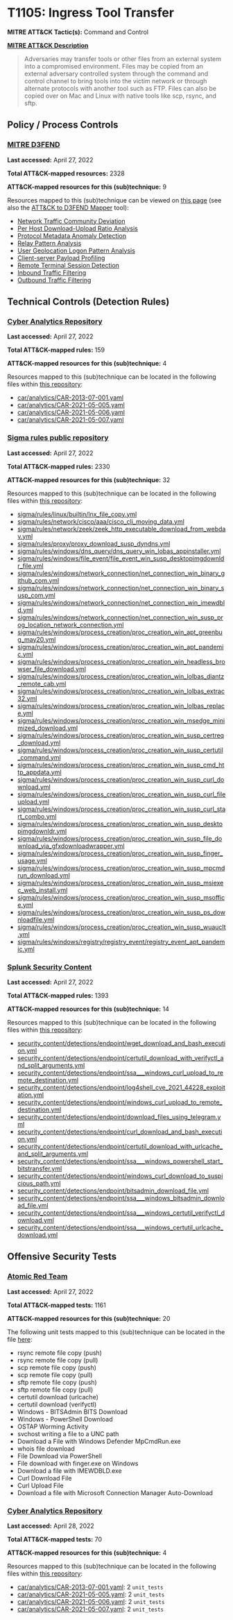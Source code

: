 # T1105: Ingress Tool Transfer
**MITRE ATT&CK Tactic(s):** Command and Control

**[MITRE ATT&CK Description](https://attack.mitre.org/techniques/T1105)**
<blockquote>Adversaries may transfer tools or other files from an external system into a compromised environment. Files may be copied from an external adversary controlled system through the command and control channel to bring tools into the victim network or through alternate protocols with another tool such as FTP. Files can also be copied over on Mac and Linux with native tools like scp, rsync, and sftp.</blockquote>

## Policy / Process Controls
### [MITRE D3FEND](https://d3fend.mitre.org/)
**Last accessed:** April 27, 2022

**Total ATT&CK-mapped resources:** 2328

**ATT&CK-mapped resources for this (sub)technique:** 9

Resources mapped to this (sub)technique can be viewed on [this page](https://d3fend.mitre.org/) (see also the [ATT&CK to D3FEND Mapper](https://d3fend.mitre.org/tools/attack-mapper) tool):

* [Network Traffic Community Deviation](https://d3fend.mitre.org/techniques/d3f:NetworkTrafficCommunityDeviation)
* [Per Host Download-Upload Ratio Analysis](https://d3fend.mitre.org/techniques/d3f:PerHostDownload-UploadRatioAnalysis)
* [Protocol Metadata Anomaly Detection](https://d3fend.mitre.org/techniques/d3f:ProtocolMetadataAnomalyDetection)
* [Relay Pattern Analysis](https://d3fend.mitre.org/techniques/d3f:RelayPatternAnalysis)
* [User Geolocation Logon Pattern Analysis](https://d3fend.mitre.org/techniques/d3f:UserGeolocationLogonPatternAnalysis)
* [Client-server Payload Profiling](https://d3fend.mitre.org/techniques/d3f:Client-serverPayloadProfiling)
* [Remote Terminal Session Detection](https://d3fend.mitre.org/techniques/d3f:RemoteTerminalSessionDetection)
* [Inbound Traffic Filtering](https://d3fend.mitre.org/techniques/d3f:InboundTrafficFiltering)
* [Outbound Traffic Filtering](https://d3fend.mitre.org/techniques/d3f:OutboundTrafficFiltering)

## Technical Controls (Detection Rules)
### [Cyber Analytics Repository](https://car.mitre.org)
**Last accessed:** April 27, 2022

**Total ATT&CK-mapped rules:** 159

**ATT&CK-mapped resources for this (sub)technique:** 4

Resources mapped to this (sub)technique can be located in the following files within [this repository](https://github.com/mitre-attack/car/blob/master/analytics):

* [car/analytics/CAR-2013-07-001.yaml](https://github.com/mitre-attack/car/blob/master/analytics/CAR-2013-07-001.yaml)
* [car/analytics/CAR-2021-05-005.yaml](https://github.com/mitre-attack/car/blob/master/analytics/CAR-2021-05-005.yaml)
* [car/analytics/CAR-2021-05-006.yaml](https://github.com/mitre-attack/car/blob/master/analytics/CAR-2021-05-006.yaml)
* [car/analytics/CAR-2021-05-007.yaml](https://github.com/mitre-attack/car/blob/master/analytics/CAR-2021-05-007.yaml)

### [Sigma rules public repository](https://github.com/SigmaHQ/sigma)
**Last accessed:** April 27, 2022

**Total ATT&CK-mapped rules:** 2330

**ATT&CK-mapped resources for this (sub)technique:** 32

Resources mapped to this (sub)technique can be located in the following files within [this repository](https://github.com/SigmaHQ/sigma/tree/master/rules):

* [sigma/rules/linux/builtin/lnx_file_copy.yml](https://github.com/SigmaHQ/sigma/blob/master/rules/linux/builtin/lnx_file_copy.yml)
* [sigma/rules/network/cisco/aaa/cisco_cli_moving_data.yml](https://github.com/SigmaHQ/sigma/blob/master/rules/network/cisco/aaa/cisco_cli_moving_data.yml)
* [sigma/rules/network/zeek/zeek_http_executable_download_from_webdav.yml](https://github.com/SigmaHQ/sigma/blob/master/rules/network/zeek/zeek_http_executable_download_from_webdav.yml)
* [sigma/rules/proxy/proxy_download_susp_dyndns.yml](https://github.com/SigmaHQ/sigma/blob/master/rules/proxy/proxy_download_susp_dyndns.yml)
* [sigma/rules/windows/dns_query/dns_query_win_lobas_appinstaller.yml](https://github.com/SigmaHQ/sigma/blob/master/rules/windows/dns_query/dns_query_win_lobas_appinstaller.yml)
* [sigma/rules/windows/file_event/file_event_win_susp_desktopimgdownldr_file.yml](https://github.com/SigmaHQ/sigma/blob/master/rules/windows/file_event/file_event_win_susp_desktopimgdownldr_file.yml)
* [sigma/rules/windows/network_connection/net_connection_win_binary_github_com.yml](https://github.com/SigmaHQ/sigma/blob/master/rules/windows/network_connection/net_connection_win_binary_github_com.yml)
* [sigma/rules/windows/network_connection/net_connection_win_binary_susp_com.yml](https://github.com/SigmaHQ/sigma/blob/master/rules/windows/network_connection/net_connection_win_binary_susp_com.yml)
* [sigma/rules/windows/network_connection/net_connection_win_imewdbld.yml](https://github.com/SigmaHQ/sigma/blob/master/rules/windows/network_connection/net_connection_win_imewdbld.yml)
* [sigma/rules/windows/network_connection/net_connection_win_susp_prog_location_network_connection.yml](https://github.com/SigmaHQ/sigma/blob/master/rules/windows/network_connection/net_connection_win_susp_prog_location_network_connection.yml)
* [sigma/rules/windows/process_creation/proc_creation_win_apt_greenbug_may20.yml](https://github.com/SigmaHQ/sigma/blob/master/rules/windows/process_creation/proc_creation_win_apt_greenbug_may20.yml)
* [sigma/rules/windows/process_creation/proc_creation_win_apt_pandemic.yml](https://github.com/SigmaHQ/sigma/blob/master/rules/windows/process_creation/proc_creation_win_apt_pandemic.yml)
* [sigma/rules/windows/process_creation/proc_creation_win_headless_browser_file_download.yml](https://github.com/SigmaHQ/sigma/blob/master/rules/windows/process_creation/proc_creation_win_headless_browser_file_download.yml)
* [sigma/rules/windows/process_creation/proc_creation_win_lolbas_diantz_remote_cab.yml](https://github.com/SigmaHQ/sigma/blob/master/rules/windows/process_creation/proc_creation_win_lolbas_diantz_remote_cab.yml)
* [sigma/rules/windows/process_creation/proc_creation_win_lolbas_extrac32.yml](https://github.com/SigmaHQ/sigma/blob/master/rules/windows/process_creation/proc_creation_win_lolbas_extrac32.yml)
* [sigma/rules/windows/process_creation/proc_creation_win_lolbas_replace.yml](https://github.com/SigmaHQ/sigma/blob/master/rules/windows/process_creation/proc_creation_win_lolbas_replace.yml)
* [sigma/rules/windows/process_creation/proc_creation_win_msedge_minimized_download.yml](https://github.com/SigmaHQ/sigma/blob/master/rules/windows/process_creation/proc_creation_win_msedge_minimized_download.yml)
* [sigma/rules/windows/process_creation/proc_creation_win_susp_certreq_download.yml](https://github.com/SigmaHQ/sigma/blob/master/rules/windows/process_creation/proc_creation_win_susp_certreq_download.yml)
* [sigma/rules/windows/process_creation/proc_creation_win_susp_certutil_command.yml](https://github.com/SigmaHQ/sigma/blob/master/rules/windows/process_creation/proc_creation_win_susp_certutil_command.yml)
* [sigma/rules/windows/process_creation/proc_creation_win_susp_cmd_http_appdata.yml](https://github.com/SigmaHQ/sigma/blob/master/rules/windows/process_creation/proc_creation_win_susp_cmd_http_appdata.yml)
* [sigma/rules/windows/process_creation/proc_creation_win_susp_curl_download.yml](https://github.com/SigmaHQ/sigma/blob/master/rules/windows/process_creation/proc_creation_win_susp_curl_download.yml)
* [sigma/rules/windows/process_creation/proc_creation_win_susp_curl_fileupload.yml](https://github.com/SigmaHQ/sigma/blob/master/rules/windows/process_creation/proc_creation_win_susp_curl_fileupload.yml)
* [sigma/rules/windows/process_creation/proc_creation_win_susp_curl_start_combo.yml](https://github.com/SigmaHQ/sigma/blob/master/rules/windows/process_creation/proc_creation_win_susp_curl_start_combo.yml)
* [sigma/rules/windows/process_creation/proc_creation_win_susp_desktopimgdownldr.yml](https://github.com/SigmaHQ/sigma/blob/master/rules/windows/process_creation/proc_creation_win_susp_desktopimgdownldr.yml)
* [sigma/rules/windows/process_creation/proc_creation_win_susp_file_download_via_gfxdownloadwrapper.yml](https://github.com/SigmaHQ/sigma/blob/master/rules/windows/process_creation/proc_creation_win_susp_file_download_via_gfxdownloadwrapper.yml)
* [sigma/rules/windows/process_creation/proc_creation_win_susp_finger_usage.yml](https://github.com/SigmaHQ/sigma/blob/master/rules/windows/process_creation/proc_creation_win_susp_finger_usage.yml)
* [sigma/rules/windows/process_creation/proc_creation_win_susp_mpcmdrun_download.yml](https://github.com/SigmaHQ/sigma/blob/master/rules/windows/process_creation/proc_creation_win_susp_mpcmdrun_download.yml)
* [sigma/rules/windows/process_creation/proc_creation_win_susp_msiexec_web_install.yml](https://github.com/SigmaHQ/sigma/blob/master/rules/windows/process_creation/proc_creation_win_susp_msiexec_web_install.yml)
* [sigma/rules/windows/process_creation/proc_creation_win_susp_msoffice.yml](https://github.com/SigmaHQ/sigma/blob/master/rules/windows/process_creation/proc_creation_win_susp_msoffice.yml)
* [sigma/rules/windows/process_creation/proc_creation_win_susp_ps_downloadfile.yml](https://github.com/SigmaHQ/sigma/blob/master/rules/windows/process_creation/proc_creation_win_susp_ps_downloadfile.yml)
* [sigma/rules/windows/process_creation/proc_creation_win_susp_wuauclt.yml](https://github.com/SigmaHQ/sigma/blob/master/rules/windows/process_creation/proc_creation_win_susp_wuauclt.yml)
* [sigma/rules/windows/registry/registry_event/registry_event_apt_pandemic.yml](https://github.com/SigmaHQ/sigma/blob/master/rules/windows/registry/registry_event/registry_event_apt_pandemic.yml)

### [Splunk Security Content](https://github.com/splunk/security_content)
**Last accessed:** April 27, 2022

**Total ATT&CK-mapped rules:** 1393

**ATT&CK-mapped resources for this (sub)technique:** 14

Resources mapped to this (sub)technique can be located in the following files within [this repository](https://github.com/splunk/security_content/tree/develop/detections):

* [security_content/detections/endpoint/wget_download_and_bash_execution.yml](https://github.com/splunk/security_content/blob/develop/detections/endpoint/wget_download_and_bash_execution.yml)
* [security_content/detections/endpoint/certutil_download_with_verifyctl_and_split_arguments.yml](https://github.com/splunk/security_content/blob/develop/detections/endpoint/certutil_download_with_verifyctl_and_split_arguments.yml)
* [security_content/detections/endpoint/ssa___windows_curl_upload_to_remote_destination.yml](https://github.com/splunk/security_content/blob/develop/detections/endpoint/ssa___windows_curl_upload_to_remote_destination.yml)
* [security_content/detections/endpoint/log4shell_cve_2021_44228_exploitation.yml](https://github.com/splunk/security_content/blob/develop/detections/endpoint/log4shell_cve_2021_44228_exploitation.yml)
* [security_content/detections/endpoint/windows_curl_upload_to_remote_destination.yml](https://github.com/splunk/security_content/blob/develop/detections/endpoint/windows_curl_upload_to_remote_destination.yml)
* [security_content/detections/endpoint/download_files_using_telegram.yml](https://github.com/splunk/security_content/blob/develop/detections/endpoint/download_files_using_telegram.yml)
* [security_content/detections/endpoint/curl_download_and_bash_execution.yml](https://github.com/splunk/security_content/blob/develop/detections/endpoint/curl_download_and_bash_execution.yml)
* [security_content/detections/endpoint/certutil_download_with_urlcache_and_split_arguments.yml](https://github.com/splunk/security_content/blob/develop/detections/endpoint/certutil_download_with_urlcache_and_split_arguments.yml)
* [security_content/detections/endpoint/ssa___windows_powershell_start_bitstransfer.yml](https://github.com/splunk/security_content/blob/develop/detections/endpoint/ssa___windows_powershell_start_bitstransfer.yml)
* [security_content/detections/endpoint/windows_curl_download_to_suspicious_path.yml](https://github.com/splunk/security_content/blob/develop/detections/endpoint/windows_curl_download_to_suspicious_path.yml)
* [security_content/detections/endpoint/bitsadmin_download_file.yml](https://github.com/splunk/security_content/blob/develop/detections/endpoint/bitsadmin_download_file.yml)
* [security_content/detections/endpoint/ssa___windows_bitsadmin_download_file.yml](https://github.com/splunk/security_content/blob/develop/detections/endpoint/ssa___windows_bitsadmin_download_file.yml)
* [security_content/detections/endpoint/ssa___windows_certutil_verifyctl_download.yml](https://github.com/splunk/security_content/blob/develop/detections/endpoint/ssa___windows_certutil_verifyctl_download.yml)
* [security_content/detections/endpoint/ssa___windows_certutil_urlcache_download.yml](https://github.com/splunk/security_content/blob/develop/detections/endpoint/ssa___windows_certutil_urlcache_download.yml)


## Offensive Security Tests
### [Atomic Red Team](https://github.com/redcanaryco/atomic-red-team)
**Last accessed:** April 27, 2022

**Total ATT&CK-mapped tests:** 1161

**ATT&CK-mapped resources for this (sub)technique:** 20

The following unit tests mapped to this (sub)technique can be located in the file [here](https://github.com/redcanaryco/atomic-red-team/tree/master/atomics/T1105/T1105.yaml):

* rsync remote file copy (push)
* rsync remote file copy (pull)
* scp remote file copy (push)
* scp remote file copy (pull)
* sftp remote file copy (push)
* sftp remote file copy (pull)
* certutil download (urlcache)
* certutil download (verifyctl)
* Windows - BITSAdmin BITS Download
* Windows - PowerShell Download
* OSTAP Worming Activity
* svchost writing a file to a UNC path
* Download a File with Windows Defender MpCmdRun.exe
* whois file download
* File Download via PowerShell
* File download with finger.exe on Windows
* Download a file with IMEWDBLD.exe
* Curl Download File
* Curl Upload File
* Download a file with Microsoft Connection Manager Auto-Download

### [Cyber Analytics Repository](https://car.mitre.org)
**Last accessed:** April 28, 2022

**Total ATT&CK-mapped tests:** 70

**ATT&CK-mapped resources for this (sub)technique:** 4

Resources mapped to this (sub)technique can be located in the following files within [this repository](https://github.com/mitre-attack/car/blob/master/analytics):

* [car/analytics/CAR-2013-07-001.yaml](https://github.com/mitre-attack/car/blob/master/analytics/CAR-2013-07-001.yaml): 2 <code>unit_tests</code>
* [car/analytics/CAR-2021-05-005.yaml](https://github.com/mitre-attack/car/blob/master/analytics/CAR-2021-05-005.yaml): 2 <code>unit_tests</code>
* [car/analytics/CAR-2021-05-006.yaml](https://github.com/mitre-attack/car/blob/master/analytics/CAR-2021-05-006.yaml): 2 <code>unit_tests</code>
* [car/analytics/CAR-2021-05-007.yaml](https://github.com/mitre-attack/car/blob/master/analytics/CAR-2021-05-007.yaml): 2 <code>unit_tests</code>

